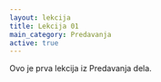 ```yaml
---
layout: lekcija
title: Lekcija 01
main_category: Predavanja
active: true
---
```


Ovo je prva lekcija iz Predavanja dela.
